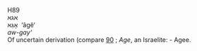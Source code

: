 <body>
  <p>H89<br>  אגא  <br> אָגֵא  ‎  ‘âgê‘  <br><i>aw-gay‘ </i><br>Of uncertain derivation (compare <a href="h0090.htm">90</a> ; <i>Age</i>, an Israelite: - Agee.<br></p>
 </body>